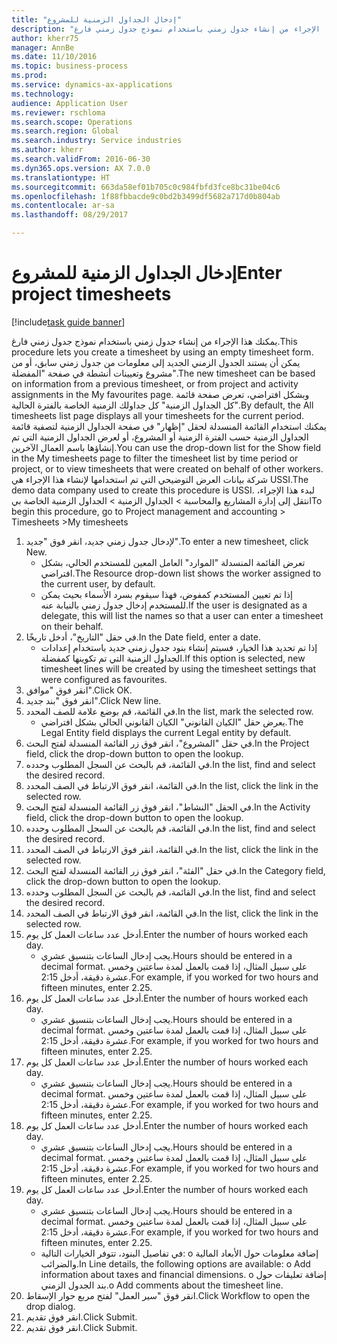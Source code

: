 ```yaml
--- 
title: "إدخال الجداول الزمنية للمشروع‬"
description: "يمكنك هذا الإجراء من إنشاء جدول زمني باستخدام نموذج جدول زمني فارغ."
author: kherr75
manager: AnnBe
ms.date: 11/10/2016
ms.topic: business-process
ms.prod: 
ms.service: dynamics-ax-applications
ms.technology: 
audience: Application User
ms.reviewer: rschloma
ms.search.scope: Operations
ms.search.region: Global
ms.search.industry: Service industries
ms.author: kherr
ms.search.validFrom: 2016-06-30
ms.dyn365.ops.version: AX 7.0.0
ms.translationtype: HT
ms.sourcegitcommit: 663da58ef01b705c0c984fbfd3fce8bc31be04c6
ms.openlocfilehash: 1f88fbbacde9c0bd2b3499df5682a717d0b804ab
ms.contentlocale: ar-sa
ms.lasthandoff: 08/29/2017

---
```

# <a name="enter-project-timesheets"></a><span data-ttu-id="b1a46-103">إدخال الجداول الزمنية للمشروع‬</span><span class="sxs-lookup"><span data-stu-id="b1a46-103">Enter project timesheets</span></span>

[!include[task guide banner](../../includes/task-guide-banner.md)]

<span data-ttu-id="b1a46-104">يمكنك هذا الإجراء من إنشاء جدول زمني باستخدام نموذج جدول زمني فارغ.</span><span class="sxs-lookup"><span data-stu-id="b1a46-104">This procedure lets you create a timesheet by using an empty timesheet form.</span></span> <span data-ttu-id="b1a46-105">يمكن أن يستند الجدول الزمني الجديد إلى معلومات من جدول زمني سابق، أو من مشروع وتعيينات أنشطة في صفحة "‏‫المفضلة‬".</span><span class="sxs-lookup"><span data-stu-id="b1a46-105">The new timesheet can be based on information from a previous timesheet, or from project and activity assignments in the My favourites page.</span></span> <span data-ttu-id="b1a46-106">وبشكل افتراضي، تعرض صفحة قائمة "كل الجداول الزمنية" كل جداولك الزمنية الخاصة بالفترة الحالية.</span><span class="sxs-lookup"><span data-stu-id="b1a46-106">By default, the All timesheets list page displays all your timesheets for the current period.</span></span> <span data-ttu-id="b1a46-107">يمكنك استخدام القائمة المنسدلة لحقل "إظهار" في صفحة الجداول الزمنية لتصفية قائمة الجداول الزمنية حسب الفترة الزمنية أو المشروع، أو لعرض الجداول الزمنية التي تم إنشاؤها باسم العمال الآخرين.</span><span class="sxs-lookup"><span data-stu-id="b1a46-107">You can use the drop-down list for the Show field in the My timesheets page to filter the timesheet list by time period or project, or to view timesheets that were created on behalf of other workers.</span></span> <span data-ttu-id="b1a46-108">شركة بيانات العرض التوضيحي التي تم استخدامها لإنشاء هذا الإجراء هي USSI.</span><span class="sxs-lookup"><span data-stu-id="b1a46-108">The demo data company used to create this procedure is USSI.</span></span> <span data-ttu-id="b1a46-109">لبدء هذا الإجراء، انتقل إلى إدارة المشاريع والمحاسبة > الجداول الزمنية > الجداول الزمنية الخاصة بي</span><span class="sxs-lookup"><span data-stu-id="b1a46-109">To begin this procedure, go to Project management and accounting > Timesheets >My timesheets</span></span>

1. <span data-ttu-id="b1a46-110">لإدخال جدول زمني جديد، انقر فوق "جديد".</span><span class="sxs-lookup"><span data-stu-id="b1a46-110">To enter a new timesheet, click New.</span></span>
    * <span data-ttu-id="b1a46-111">تعرض القائمة المنسدلة "الموارد" العامل المعين للمستخدم الحالي، بشكل افتراضي.</span><span class="sxs-lookup"><span data-stu-id="b1a46-111">The Resource drop-down list shows the worker assigned to the current user, by default.</span></span>  
    * <span data-ttu-id="b1a46-112">إذا تم تعيين المستخدم كمفوض، فهذا سيقوم بسرد الأسماء بحيث يمكن للمستخدم إدخال جدول زمني بالنيابة عنه.</span><span class="sxs-lookup"><span data-stu-id="b1a46-112">If the user is designated as a delegate, this will list the names so that a user can enter a timesheet on their behalf.</span></span>  
2. <span data-ttu-id="b1a46-113">في حقل "التاريخ"، أدخل تاريخًا.</span><span class="sxs-lookup"><span data-stu-id="b1a46-113">In the Date field, enter a date.</span></span>
    * <span data-ttu-id="b1a46-114">إذا تم تحديد هذا الخيار، فسيتم إنشاء بنود جدول زمني جديد باستخدام إعدادات الجداول الزمنية التي تم تكوينها كمفضلة.</span><span class="sxs-lookup"><span data-stu-id="b1a46-114">If this option is selected, new timesheet lines will be created by using the timesheet settings that were configured as favourites.</span></span>  
3. <span data-ttu-id="b1a46-115">انقر فوق "موافق".</span><span class="sxs-lookup"><span data-stu-id="b1a46-115">Click OK.</span></span>
4. <span data-ttu-id="b1a46-116">انقر فوق "بند جديد".</span><span class="sxs-lookup"><span data-stu-id="b1a46-116">Click New line.</span></span>
5. <span data-ttu-id="b1a46-117">في القائمة، قم بوضع علامة للصف المحدد.</span><span class="sxs-lookup"><span data-stu-id="b1a46-117">In the list, mark the selected row.</span></span>
    * <span data-ttu-id="b1a46-118">يعرض حقل "الكيان القانوني" الكيان القانوني الحالي بشكل افتراضي.</span><span class="sxs-lookup"><span data-stu-id="b1a46-118">The Legal Entity field displays the current Legal entity by default.</span></span>   
6. <span data-ttu-id="b1a46-119">في حقل "المشروع"، انقر فوق زر القائمة المنسدلة لفتح البحث.</span><span class="sxs-lookup"><span data-stu-id="b1a46-119">In the Project field, click the drop-down button to open the lookup.</span></span>
7. <span data-ttu-id="b1a46-120">في القائمة، قم بالبحث عن السجل المطلوب وحدده.</span><span class="sxs-lookup"><span data-stu-id="b1a46-120">In the list, find and select the desired record.</span></span>
8. <span data-ttu-id="b1a46-121">في القائمة، انقر فوق الارتباط في الصف المحدد.</span><span class="sxs-lookup"><span data-stu-id="b1a46-121">In the list, click the link in the selected row.</span></span>
9. <span data-ttu-id="b1a46-122">في الحقل "النشاط"، انقر فوق زر القائمة المنسدلة لفتح البحث.</span><span class="sxs-lookup"><span data-stu-id="b1a46-122">In the Activity field, click the drop-down button to open the lookup.</span></span>
10. <span data-ttu-id="b1a46-123">في القائمة، قم بالبحث عن السجل المطلوب وحدده.</span><span class="sxs-lookup"><span data-stu-id="b1a46-123">In the list, find and select the desired record.</span></span>
11. <span data-ttu-id="b1a46-124">في القائمة، انقر فوق الارتباط في الصف المحدد.</span><span class="sxs-lookup"><span data-stu-id="b1a46-124">In the list, click the link in the selected row.</span></span>
12. <span data-ttu-id="b1a46-125">في حقل "الفئة"، انقر فوق زر القائمة المنسدلة لفتح البحث.</span><span class="sxs-lookup"><span data-stu-id="b1a46-125">In the Category field, click the drop-down button to open the lookup.</span></span>
13. <span data-ttu-id="b1a46-126">في القائمة، قم بالبحث عن السجل المطلوب وحدده.</span><span class="sxs-lookup"><span data-stu-id="b1a46-126">In the list, find and select the desired record.</span></span>
14. <span data-ttu-id="b1a46-127">في القائمة، انقر فوق الارتباط في الصف المحدد.</span><span class="sxs-lookup"><span data-stu-id="b1a46-127">In the list, click the link in the selected row.</span></span>
15. <span data-ttu-id="b1a46-128">أدخل عدد ساعات العمل كل يوم.</span><span class="sxs-lookup"><span data-stu-id="b1a46-128">Enter the number of hours worked each day.</span></span>
    * <span data-ttu-id="b1a46-129">يجب إدخال الساعات بتنسيق عشري.</span><span class="sxs-lookup"><span data-stu-id="b1a46-129">Hours should be entered in a decimal format.</span></span>  <span data-ttu-id="b1a46-130">على سبيل المثال، إذا قمت بالعمل لمدة ساعتين وخمس عشرة دقيقة، أدخل 2:15.</span><span class="sxs-lookup"><span data-stu-id="b1a46-130">For example, if you worked for two hours and fifteen minutes, enter 2.25.</span></span>   
16. <span data-ttu-id="b1a46-131">أدخل عدد ساعات العمل كل يوم.</span><span class="sxs-lookup"><span data-stu-id="b1a46-131">Enter the number of hours worked each day.</span></span>
    * <span data-ttu-id="b1a46-132">يجب إدخال الساعات بتنسيق عشري.</span><span class="sxs-lookup"><span data-stu-id="b1a46-132">Hours should be entered in a decimal format.</span></span>  <span data-ttu-id="b1a46-133">على سبيل المثال، إذا قمت بالعمل لمدة ساعتين وخمس عشرة دقيقة، أدخل 2:15.</span><span class="sxs-lookup"><span data-stu-id="b1a46-133">For example, if you worked for two hours and fifteen minutes, enter 2.25.</span></span>   
17. <span data-ttu-id="b1a46-134">أدخل عدد ساعات العمل كل يوم.</span><span class="sxs-lookup"><span data-stu-id="b1a46-134">Enter the number of hours worked each day.</span></span>
    * <span data-ttu-id="b1a46-135">يجب إدخال الساعات بتنسيق عشري.</span><span class="sxs-lookup"><span data-stu-id="b1a46-135">Hours should be entered in a decimal format.</span></span>  <span data-ttu-id="b1a46-136">على سبيل المثال، إذا قمت بالعمل لمدة ساعتين وخمس عشرة دقيقة، أدخل 2:15.</span><span class="sxs-lookup"><span data-stu-id="b1a46-136">For example, if you worked for two hours and fifteen minutes, enter 2.25.</span></span>   
18. <span data-ttu-id="b1a46-137">أدخل عدد ساعات العمل كل يوم.</span><span class="sxs-lookup"><span data-stu-id="b1a46-137">Enter the number of hours worked each day.</span></span>
    * <span data-ttu-id="b1a46-138">يجب إدخال الساعات بتنسيق عشري.</span><span class="sxs-lookup"><span data-stu-id="b1a46-138">Hours should be entered in a decimal format.</span></span>  <span data-ttu-id="b1a46-139">على سبيل المثال، إذا قمت بالعمل لمدة ساعتين وخمس عشرة دقيقة، أدخل 2:15.</span><span class="sxs-lookup"><span data-stu-id="b1a46-139">For example, if you worked for two hours and fifteen minutes, enter 2.25.</span></span>   
19. <span data-ttu-id="b1a46-140">أدخل عدد ساعات العمل كل يوم.</span><span class="sxs-lookup"><span data-stu-id="b1a46-140">Enter the number of hours worked each day.</span></span>
    * <span data-ttu-id="b1a46-141">يجب إدخال الساعات بتنسيق عشري.</span><span class="sxs-lookup"><span data-stu-id="b1a46-141">Hours should be entered in a decimal format.</span></span>  <span data-ttu-id="b1a46-142">على سبيل المثال، إذا قمت بالعمل لمدة ساعتين وخمس عشرة دقيقة، أدخل 2:15.</span><span class="sxs-lookup"><span data-stu-id="b1a46-142">For example, if you worked for two hours and fifteen minutes, enter 2.25.</span></span>   
    * <span data-ttu-id="b1a46-143">في تفاصيل البنود‬، تتوفر الخيارات التالية:  o  إضافة معلومات حول الأبعاد المالية والضرائب.</span><span class="sxs-lookup"><span data-stu-id="b1a46-143">In Line details, the following options are available:  o  Add information about taxes and financial dimensions.</span></span>  <span data-ttu-id="b1a46-144">o    إضافة تعليقات حول بند الجدول الزمني.</span><span class="sxs-lookup"><span data-stu-id="b1a46-144">o    Add comments about the timesheet line.</span></span>  
20. <span data-ttu-id="b1a46-145">انقر فوق "سير العمل" لفتح مربع حوار الإسقاط‬.</span><span class="sxs-lookup"><span data-stu-id="b1a46-145">Click Workflow to open the drop dialog.</span></span>
21. <span data-ttu-id="b1a46-146">انقر فوق تقديم.</span><span class="sxs-lookup"><span data-stu-id="b1a46-146">Click Submit.</span></span>
22. <span data-ttu-id="b1a46-147">انقر فوق تقديم.</span><span class="sxs-lookup"><span data-stu-id="b1a46-147">Click Submit.</span></span>


